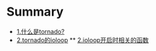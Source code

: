# Summary

* [1.什么是tornado?](chapter1.md)
* [2.tornado的ioloop](chapter2.md)
** [2.ioloop开启时相关的函数](chapter2-1.md) 
